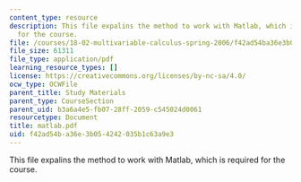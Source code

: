 ```yaml
---
content_type: resource
description: This file expalins the method to work with Matlab, which is required
  for the course.
file: /courses/18-02-multivariable-calculus-spring-2006/f42ad54ba36e3b054242035b1c63a9e3_matlab.pdf
file_size: 61311
file_type: application/pdf
learning_resource_types: []
license: https://creativecommons.org/licenses/by-nc-sa/4.0/
ocw_type: OCWFile
parent_title: Study Materials
parent_type: CourseSection
parent_uid: b3a6a4e5-fb07-28ff-2059-c545024d0061
resourcetype: Document
title: matlab.pdf
uid: f42ad54b-a36e-3b05-4242-035b1c63a9e3
---
```

This file expalins the method to work with Matlab, which is required for the course.